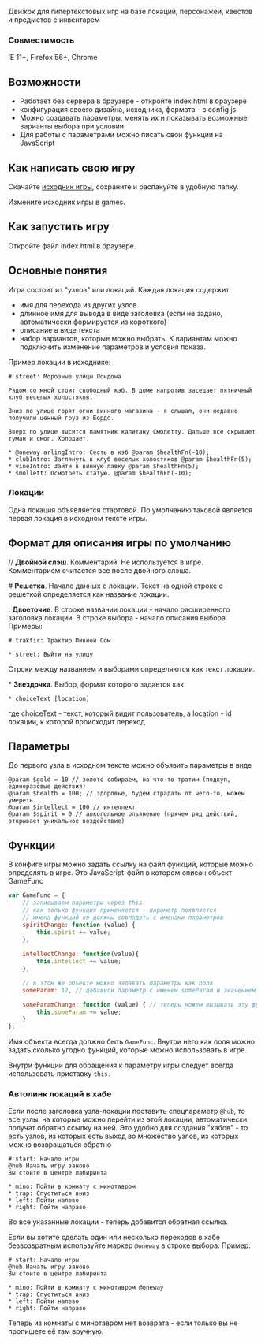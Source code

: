 Движок для гипертекстовых игр на базе локаций, персонажей, квестов и предметов с инвентарем

### Совместимость
IE 11+, Firefox 56+, Chrome

## Возможности

* Работает без сервера в браузере - откройте index.html в браузере
* конфигурация своего дизайна, исходника, формата - в config.js
* Можно создавать параметры, менять их и показывать возможные варианты выбора при условии 
* Для работы с параметрами можно писать свои функции на JavaScript

## Как написать свою игру
Скачайте [исходник игры](https://github.com/Kvisaz/qulan-game/archive/master.zip), сохраните и распакуйте в удобную папку.

Измените исходник игры в games.

## Как запустить игру
Откройте файл index.html в браузере.

## Основные понятия

Игра состоит из "узлов" или локаций. Каждая локация содержит
- имя для перехода из других узлов
- длинное имя для вывода в виде заголовка (если не задано, автоматически формируется из короткого)
- описание в виде текста
- набор вариантов, которые можно выбрать. К вариантам можно подключить изменение параметров и условия показа.

Пример локации в исходнике:

```text
# street: Морозные улицы Лондона

Рядом со мной стоит свободный кэб. В доме напротив заседает пятничный клуб веселых холостяков. 

Вниз по улице горят огни винного магазина - я слышал, они недавно получили ценный груз из Бордо. 

Вверх по улице высится памятник капитану Смолетту. Дальше все скрывает туман и смог. Холодает.

* @oneway arlingIntro: Сесть в кэб @param $healthFn(-10);
* clubIntro: Заглянуть в клуб веселых холостяков @param $healthFn(5);
* vineIntro: Зайти в винную лавку @param $healthFn(5);
* smollett: Осмотреть статую. @param $healthFn(-10);
```

### Локации

Одна локация объявляется стартовой. По умолчанию таковой является первая локация в исходном тексте игры.

## Формат для описания игры  по умолчанию

\// **Двойной слэш**. Комментарий. Не используется в игре. Комментарием считается все после двойного слэша.

\# **Решетка**. Начало данных о локации. Текст на одной строке с решеткой определяется как название локации.

\: **Двоеточие**. В строке названии локации  - начало расширенного заголовка локации. В строке выбора - начало описания выбора. Примеры:

```text
# traktir: Трактир Пивной Сом
```

```text
* street: Выйти на улицу
```

Строки между названием и выборами определяются как текст локации.

\* **Звездочка**. Выбор, формат которого задается как 

``* choiceText [location]``

где choiceText - текст, который видит пользователь, а location - id локации, к которой происходит переход

## Параметры
До первого узла в исходном тексте можно объявить параметры в виде

```text
@param $gold = 10 // золото собираем, на что-то тратим (подкуп, единоразовые действия)
@param $health = 100; // здоровье, будем страдать от чего-то, можем умереть
@param $intellect = 100 // интеллект
@param $spirit = 0 // алкогольное опьянение (прячем ряд действий, открывает уникальное воздействие)
```

## Функции 
В конфиге игры можно задать ссылку на файл функций, которые можно определять в игре. Это JavaScript-файл в котором описан объект GameFunc

```javascript
var GameFunc = {
    // записываем параметры через this.
    // как только функция применяется - параметр появляется
    // имена функций не должны совпадать с именами параметров
    spiritChange: function (value) {
        this.spirit += value;
    },
    
    intellectChange: function(value){
        this.intellect += value;
    },

    // в этом же объекте можно задавать параметры как поля
    someParam: 12, // добавили параметр с именем someParam и значением 12

    someParamChange: function (value) { // теперь можем вызывать эту функцию, чтобы менять параметр
        this.someParam += value;
    }	
};
```

Имя объекта всегда должно быть `GameFunc`. Внутри него как поля можно задать сколько угодно функций, которые можно использовать в игре. 

Внутри функции для обращения к параметру игры следует всегда использовать приставку `this.`

### Автолинк локаций в хабе

Если после заголовка узла-локации поставить спецпараметр `@hub`, то все узлы, на которые можно перейти из этой локации, автоматически получат обратно ссылку на ней. Это удобно для создания "хабов" - то есть узлов, из которых есть выход во множество узлов, из которых можно возвращаться обратно

```text
# start: Начало игры
@hub Начать игру заново
Вы стоите в центре лабиринта

* mino: Пойти в комнату с минотавром
* trap: Спуститься вниз
* left: Пойти налево
* right: Пойти направо
```

Во все указанные локации - теперь добавится обратная ссылка.

Если вы хотите сделать один или несколько переходов в хабе безвозвратным используйте маркер `@oneway` в строке выбора. Пример:  

```text
# start: Начало игры
@hub Начать игру заново
Вы стоите в центре лабиринта

* mino: Пойти в комнату с минотавром @oneway
* trap: Спуститься вниз
* left: Пойти налево
* right: Пойти направо
```

Теперь из комнаты с минотавром нет возврата - если только вы не пропишете её там вручную.